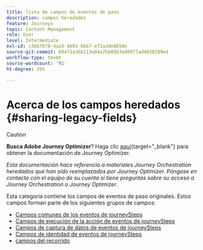 ```yaml
---
title: lista de campos de eventos de paso
description: campos heredados
feature: Journeys
topic: Content Management
role: User
level: Intermediate
exl-id: c3667870-4aa5-4693-b6b7-ef2a3de8658e
source-git-commit: 69471a36b113e04a7bb0953a90977ad4020299e4
workflow-type: tm+mt
source-wordcount: '91'
ht-degree: 26%

---
```


# Acerca de los campos heredados {#sharing-legacy-fields}


>[!CAUTION]
>
>**Busca Adobe Journey Optimizer**? Haga clic [aquí](https://experienceleague.adobe.com/es/docs/journey-optimizer/using/ajo-home){target="_blank"} para obtener la documentación de Journey Optimizer.
>
>
>_Esta documentación hace referencia a materiales Journey Orchestration heredados que han sido reemplazados por Journey Optimizer. Póngase en contacto con el equipo de su cuenta si tiene preguntas sobre su acceso a Journey Orchestration o Journey Optimizer._


Esta categoría contiene los campos de eventos de paso originales. Estos campos forman parte de los siguientes grupos de campos:

* [Campos comunes de los eventos de journeySteps](../building-journeys/sharing-common-fields.md)
* [Campos de ejecución de la acción de eventos de journeySteps](../building-journeys/sharing-execution-fields.md)
* [Campos de captura de datos de eventos de journeySteps](../building-journeys/sharing-fetch-fields.md)
* [Campos de identidad de eventos de journeySteps](../building-journeys/sharing-identity-fields.md)
* [campos del recorrido](../building-journeys/sharing-journey-fields.md)
